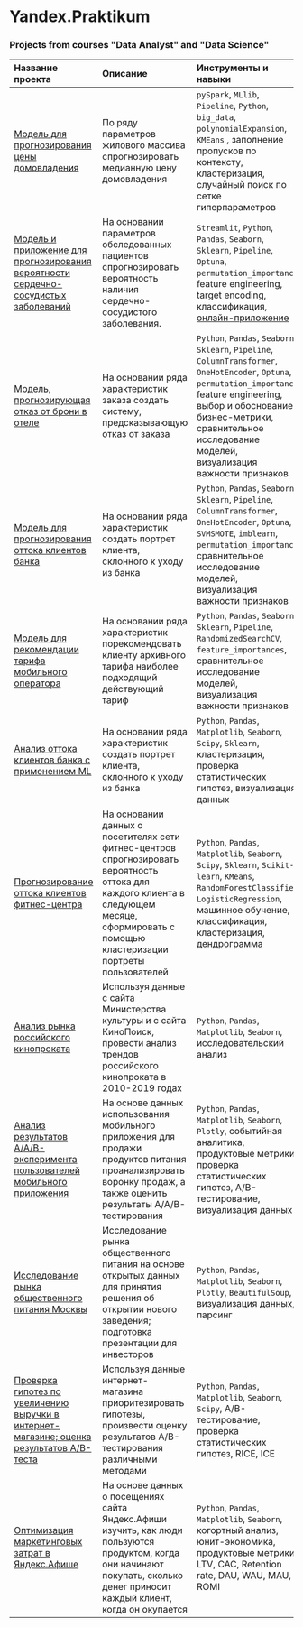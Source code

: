 # Yandex.Praktikum
### Projects from courses "Data Analyst" and "Data Science"

| Название проекта      | Описание              | Инструменты и навыки      |
|:----------------------|:----------------------|:--------------------------|
| [Модель для прогнозирования цены домовладения](https://github.com/Nanobelka/california-housing) | По ряду параметров жилового массива спрогнозировать медианную цену домовладения | `pySpark`, `MLlib`, `Pipeline`, `Python`, `big_data`, `polynomialExpansion`, `KMEans` , заполнение пропусков по контексту, кластеризация, случайный поиск по сетке гиперпараметров |
| [Модель и приложение для прогнозирования вероятности сердечно-сосудистых заболеваний](https://github.com/Nanobelka/cardiovascular_disease_prediction) | На основании параметров обследованных пациентов спрогнозировать вероятность наличия сердечно-сосудистого заболевания. | `Streamlit`, `Python`, `Pandas`, `Seaborn`, `Sklearn`, `Pipeline`, `Optuna`, `permutation_importance`, feature engineering, target encoding, классификация, [онлайн-приложение](https://cardiovascular-disease-prediction.streamlit.app/) |
| [Модель, прогнозирующая отказ от брони в отеле](https://github.com/Nanobelka/hotel_booking_deposit) | На основании ряда характеристик заказа создать систему, предсказывающую отказ от заказа | `Python`, `Pandas`, `Seaborn`, `Sklearn`, `Pipeline`, `ColumnTransformer`, `OneHotEncoder`, `Optuna`, `permutation_importance`, feature engineering, выбор и обоснование бизнес-метрики, сравнительное исследование моделей, визуализация важности признаков |
| [Модель для прогнозирования оттока клиентов банка](https://github.com/Nanobelka/bank_churn_prediction) | На основании ряда характеристик создать портрет клиента, склонного к уходу из банка | `Python`, `Pandas`, `Seaborn`, `Sklearn`, `Pipeline`, `ColumnTransformer`, `OneHotEncoder`, `Optuna`, `SVMSMOTE`, `imblearn`, `permutation_importance`, сравнительное исследование моделей, визуализация важности признаков |
| [Модель для рекомендации тарифа мобильного оператора](https://github.com/Nanobelka/mobile_tariff_recomendation) | На основании ряда характеристик порекомендовать клиенту архивного тарифа наиболее подходящий действующий тариф | `Python`, `Pandas`, `Seaborn`, `Sklearn`, `Pipeline`, `RandomizedSearchCV`, `feature_importances`, сравнительное исследование моделей, визуализация важности признаков |
| [Анализ оттока клиентов банка с применением ML](https://github.com/Nanobelka/bank_churn_EDA) | На основании ряда характеристик создать портрет клиента, склонного к уходу из банка | `Python`, `Pandas`, `Matplotlib`, `Seaborn`, `Scipy`, `Sklearn`, кластеризация, проверка статистических гипотез, визуализация данных |
| [Прогнозирование оттока клиентов фитнес-центра](https://github.com/Nanobelka/Yandex_Praktikum/tree/main/fitness_churn) | На основании данных о посетителях сети фитнес-центров спрогнозировать вероятность оттока для каждого клиента в следующем месяце, сформировать с помощью кластеризации портреты пользователей | `Python`, `Pandas`, `Matplotlib`, `Seaborn`, `Scipy`, `Sklearn`, `Scikit-learn`, `KMeans`, `RandomForestClassifier`, `LogisticRegression`, машинное обучение, классификация, кластеризация, дендрограмма |
| [Анализ рынка российского кинопроката](https://github.com/Nanobelka/cinema_rental) | Используя данные с сайта Министерства культуры и с сайта КиноПоиск, провести анализ трендов российского кинопроката в 2010-2019 годах  | `Python`, `Pandas`, `Matplotlib`, `Seaborn`, исследовательский анализ |
| [Анализ результатов A/A/B-эксперимента пользователей мобильного приложения](https://github.com/Nanobelka/AB_test_analyses_online_shop) | На основе данных использования мобильного приложения для продажи продуктов питания проанализировать воронку продаж, а также оценить результаты A/A/B-тестирования | `Python`, `Pandas`, `Matplotlib`, `Seaborn`, `Plotly`, событийная аналитика, продуктовые метрики, проверка статистических гипотез, A/B-тестирование, визуализация данных |
| [Исследование рынка общественного питания Москвы](https://github.com/Nanobelka/Yandex_Praktikum/tree/main/catering) | Исследование рынка общественного питания на основе открытых данных для принятия решения об открытии нового заведения; подготовка презентации для инвесторов | `Python`, `Pandas`, `Matplotlib`, `Seaborn`, `Plotly`, `BeautifulSoup`, визуализация данных, парсинг |
| [Проверка гипотез по увеличению выручки в интернет-магазине; оценка результатов A/B-теста](https://github.com/Nanobelka/Yandex_Praktikum/tree/main/online_shop) | Используя данные интернет-магазина приоритезировать гипотезы, произвести оценку результатов A/B-тестирования различными методами | `Python`, `Pandas`, `Matplotlib`, `Seaborn`, `Scipy`, A/B-тестирование, проверка статистических гипотез, RICE, ICE |
| [Оптимизация маркетинговых затрат в Яндекс.Афише](https://github.com/Nanobelka/Yandex_Praktikum/tree/main/cohort_analysis) | На основе данных о посещениях сайта Яндекс.Афиши изучить, как люди пользуются продуктом, когда они начинают покупать, сколько денег приносит каждый клиент, когда он окупается | `Python`, `Pandas`, `Matplotlib`, `Seaborn`, когортный анализ, юнит-экономика, продуктовые метрики, LTV, CAC, Retention rate, DAU, WAU, MAU, ROMI |
